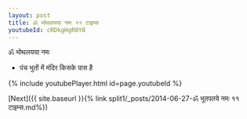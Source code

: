 ```yaml
---
layout: post
title: ॐ भोथलयया नमः ११ टाइम्स
youtubeId: cRDkgHgR0Y8
---
```

 
 
 ॐ भोथलयया नमः  
 
 -  पंच भुतों में मंदिर किसके पास है 
 
  
 
  
 
 
 
 
 
 


{% include youtubePlayer.html id=page.youtubeId %}
 
[Next]({{ site.baseurl }}{% link  split1/_posts/2014-06-27-ॐ भूतपतये नमः ११ टाइम्स.md%})
 
